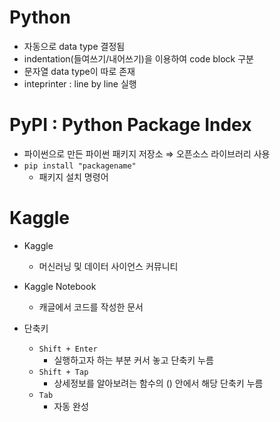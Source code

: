 # Python
- 자동으로 data type 결정됨
- indentation(들여쓰기/내어쓰기)을 이용하여 code block 구분
- 문자열 data type이 따로 존재
- inteprinter : line by line 실행

# PyPI : Python Package Index
- 파이썬으로 만든 파이썬 패키지 저장소 $\Rightarrow$ 오픈소스 라이브러리 사용
- `pip install "packagename"`
    - 패키지 설치 명령어

# Kaggle 
- Kaggle
    - 머신러닝 및 데이터 사이언스 커뮤니티
- Kaggle Notebook 
    - 캐글에서 코드를 작성한 문서

- 단축키
    - `Shift + Enter`
        - 실행하고자 하는 부분 커서 놓고 단축키 누름
    - `Shift + Tap`
        - 상세정보를 알아보려는 함수의 () 안에서 해당 단축키 누름
    - `Tab`
        - 자동 완성
    
